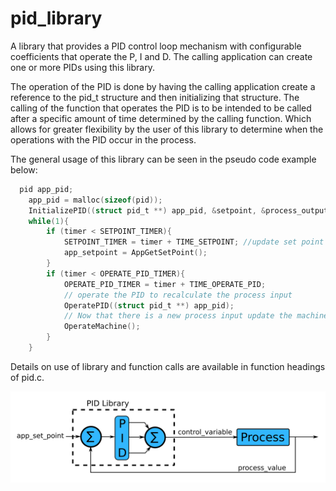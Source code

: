 # pid_library

A library that provides a PID control loop mechanism with configurable coefficients that operate the P, I and D. The calling application can create one or more PIDs using this library.

The operation of the PID is done by having the calling application create a reference to the pid_t structure and then initializing that structure. The calling of the function that operates the PID is to be intended to be called after a specific amount of time determined by the calling function. Which allows for greater flexibility by the user of this library to determine when the operations with the PID occur in the process.

The general usage of this library can be seen in the pseudo code example below: 
```c	
  pid app_pid; 
	app_pid = malloc(sizeof(pid));
	InitializePID((struct pid_t **) app_pid, &setpoint, &process_output, &process_input, 1, 0.0, 0.0);
	while(1){ 
		if (timer < SETPOINT_TIMER){
			SETPOINT_TIMER = timer + TIME_SETPOINT; //update set point 
			app_setpoint = AppGetSetPoint(); 
		} 
		if (timer < OPERATE_PID_TIMER){ 
			OPERATE_PID_TIMER = timer + TIME_OPERATE_PID; 
			// operate the PID to recalculate the process input 
			OperatePID((struct pid_t **) app_pid); 
			// Now that there is a new process input update the machine 
			OperateMachine(); 
		} 
	}
```

Details on use of library and function calls are available in function headings of pid.c.

![alt text](https://github.com/electronicwilderness/pid_library/blob/master/PID%20Library%20Diagram.png "PID Library Diagram")

